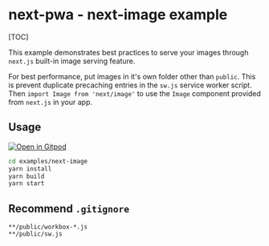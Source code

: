 # next-pwa - next-image example

[TOC]

This example demonstrates best practices to serve your images through `next.js` built-in image serving feature.

For best performance, put images in it's own folder other than `public`. This is prevent duplicate precaching entries in the `sw.js` service worker script. Then `import Image from 'next/image'` to use the `Image` component provided from `next.js` in your app.

## Usage

[![Open in Gitpod](https://img.shields.io/badge/Open%20In-Gitpod.io-%231966D2?style=for-the-badge&logo=gitpod)](https://gitpod.io/#https://github.com/shadowwalker/next-pwa/)

``` bash
cd examples/next-image
yarn install
yarn build
yarn start
```

## Recommend `.gitignore`

```
**/public/workbox-*.js
**/public/sw.js
```



